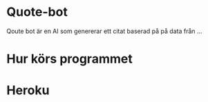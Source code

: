 # Quote-bot
Qoute bot är en AI som genererar ett citat baserad på på data från ... 

# Hur körs programmet 

# Heroku 

